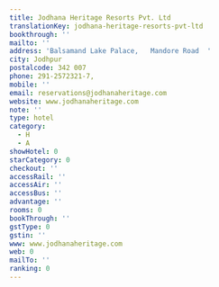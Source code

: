 ```yaml
---
title: Jodhana Heritage Resorts Pvt. Ltd
translationKey: jodhana-heritage-resorts-pvt-ltd
bookthrough: ''
mailto: ''
address: 'Balsamand Lake Palace,   Mandore Road  '
city: Jodhpur
postalcode: 342 007
phone: 291-2572321-7,
mobile: ''
email: reservations@jodhanaheritage.com
website: www.jodhanaheritage.com
note: ''
type: hotel
category:
  - H
  - A
showHotel: 0
starCategory: 0
checkout: ''
accessRail: ''
accessAir: ''
accessBus: ''
advantage: ''
rooms: 0
bookThrough: ''
gstType: 0
gstin: ''
www: www.jodhanaheritage.com
web: 0
mailTo: ''
ranking: 0
---
```













